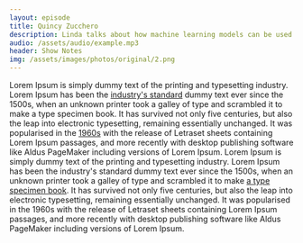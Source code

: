 ```yaml
---
layout: episode
title: Quincy Zucchero
description: Linda talks about how machine learning models can be used as effective substitutes for classic data structures.
audio: /assets/audio/example.mp3
header: Show Notes
img: /assets/images/photos/original/2.png 
---
```


Lorem Ipsum is simply dummy text of the printing and typesetting industry. Lorem Ipsum has been the <a href="#">industry's standard</a> dummy text ever since the 1500s, when an unknown printer took a galley of type and scrambled it to make a type specimen book. It has survived not only five centuries, but also the leap into electronic typesetting, remaining essentially unchanged. It was popularised in the <a href="#">1960s</a> with the release of Letraset sheets containing Lorem Ipsum passages, and more recently with desktop publishing software like Aldus PageMaker including versions of Lorem Ipsum. Lorem Ipsum is simply dummy text of the printing and typesetting industry. Lorem Ipsum has been the industry's standard dummy text ever since the 1500s, when an unknown printer took a galley of type and scrambled it to make <a href="#">a type specimen book</a>. It has survived not only five centuries, but also the leap into electronic typesetting, remaining essentially unchanged. It was popularised in the 1960s with the release of Letraset sheets containing Lorem Ipsum passages, and more recently with desktop publishing software like Aldus PageMaker including versions of Lorem Ipsum.</p>